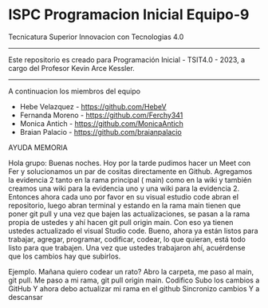 # ISPC Programacion Inicial Equipo-9



Tecnicatura Superior Innovacion con Tecnologias 4.0


***************************************************************************************************************
Este repositorio es creado para Programación Inicial - TSIT4.0 - 2023, a cargo del Profesor Kevin Arce Kessler.
***************************************************************************************************************

A continuacion los miembros del equipo 

* Hebe Velazquez  - https://github.com/HebeV
* Fernanda Moreno - https://github.com/Ferchy341
* Monica Antich   - https://github.com/MonicaAntich
* Braian Palacio  - https://github.com/braianpalacio


AYUDA MEMORIA

 Hola grupo: Buenas noches. 
Hoy por la tarde pudimos hacer un Meet con Fer y solucionamos un par de cositas directamente en Github. Agregamos la evidencia 2 tanto en la rama principal ( main) como en la wiki y también creamos una wiki para la evidencia uno y una wiki para la evidencia 2.  Entonces ahora cada uno por favor en su visual estudio code abran el repositorio, luego abran terminal y estando en la rama main tienen que poner git pull y una vez que bajen las actualizaciones, se pasan a la rama propia de ustedes y ahí hacen git pull origin main. Con eso ya tienen ustedes actualizado el visual Studio code.
Bueno, ahora ya están listos para trabajar, agregar, programar, codificar, codear, lo que quieran, está todo listo para que trabajen. Una vez que ustedes trabajaron ahí, acuérdense que los cambios hay que subirlos.




Ejemplo. Mañana quiero codear un rato? 
Abro la carpeta, me paso al main, git pull. 
Me paso a mi rama, git pull origin main.
Codifico
Subo los cambios a GitHub
Y ahora debo actualizar mi rama en el github
Sincronizo cambios
Y a descansar

